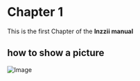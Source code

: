 # Chapter 1
This is the first Chapter of the **Inzzii manual**

## how to show a picture
![Image](src)
